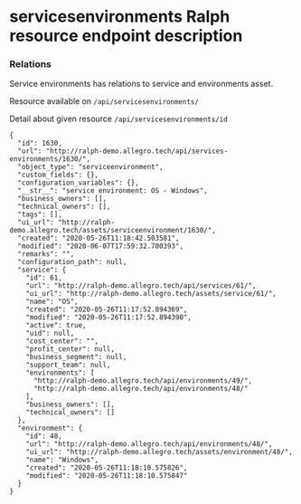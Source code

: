 # servicesenvironments Ralph resource endpoint description

### Relations
Service environments has relations to service and environments asset.

Resource available on `/api/servicesenvironments/`

Detail about given resource `/api/servicesenvironments/id`
```
{
  "id": 1630,
  "url": "http://ralph-demo.allegro.tech/api/services-environments/1630/",
  "object_type": "serviceenvironment",
  "custom_fields": {},
  "configuration_variables": {},
  "__str__": "service environment: OS - Windows",
  "business_owners": [],
  "technical_owners": [],
  "tags": [],
  "ui_url": "http://ralph-demo.allegro.tech/assets/serviceenvironment/1630/",
  "created": "2020-05-26T11:18:42.503581",
  "modified": "2020-06-07T17:59:32.700393",
  "remarks": "",
  "configuration_path": null,
  "service": {
    "id": 61,
    "url": "http://ralph-demo.allegro.tech/api/services/61/",
    "ui_url": "http://ralph-demo.allegro.tech/assets/service/61/",
    "name": "OS",
    "created": "2020-05-26T11:17:52.894369",
    "modified": "2020-05-26T11:17:52.894390",
    "active": true,
    "uid": null,
    "cost_center": "",
    "profit_center": null,
    "business_segment": null,
    "support_team": null,
    "environments": [
      "http://ralph-demo.allegro.tech/api/environments/49/",
      "http://ralph-demo.allegro.tech/api/environments/48/"
    ],
    "business_owners": [],
    "technical_owners": []
  },
  "environment": {
    "id": 48,
    "url": "http://ralph-demo.allegro.tech/api/environments/48/",
    "ui_url": "http://ralph-demo.allegro.tech/assets/environment/48/",
    "name": "Windows",
    "created": "2020-05-26T11:18:10.575826",
    "modified": "2020-05-26T11:18:10.575847"
  }
}

```
